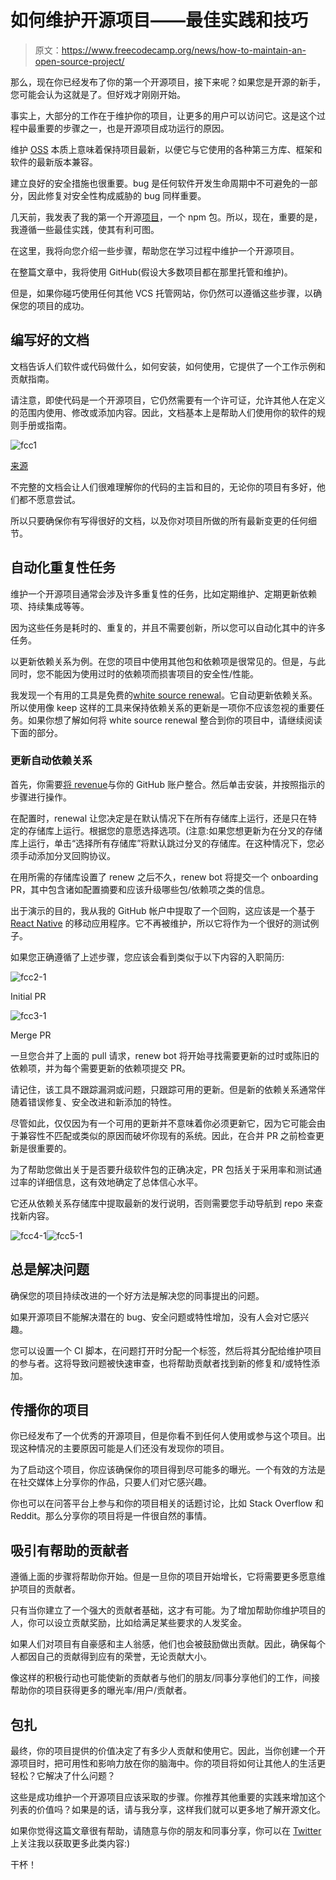 # 如何维护开源项目——最佳实践和技巧

> 原文：<https://www.freecodecamp.org/news/how-to-maintain-an-open-source-project/>

那么，现在你已经发布了你的第一个开源项目，接下来呢？如果您是开源的新手，您可能会认为这就是了。但好戏才刚刚开始。

事实上，大部分的工作在于维护你的项目，让更多的用户可以访问它。这是这个过程中最重要的步骤之一，也是开源项目成功运行的原因。

维护 [OSS](https://en.wikipedia.org/wiki/Open-source_software) 本质上意味着保持项目最新，以便它与它使用的各种第三方库、框架和软件的最新版本兼容。

建立良好的安全措施也很重要。bug 是任何软件开发生命周期中不可避免的一部分，因此修复对安全性构成威胁的 bug 同样重要。

几天前，我发表了我的第一个开源[项目](https://www.npmjs.com/package/nextportal)，一个 npm 包。所以，现在，重要的是，我遵循一些最佳实践，使其有利可图。

在这里，我将向您介绍一些步骤，帮助您在学习过程中维护一个开源项目。

在整篇文章中，我将使用 GitHub(假设大多数项目都在那里托管和维护)。

但是，如果你碰巧使用任何其他 VCS 托管网站，你仍然可以遵循这些步骤，以确保您的项目的成功。

## 编写好的文档

文档告诉人们软件或代码做什么，如何安装，如何使用，它提供了一个工作示例和贡献指南。

请注意，即使代码是一个开源项目，它仍然需要有一个许可证，允许其他人在定义的范围内使用、修改或添加内容。因此，文档基本上是帮助人们使用你的软件的规则手册或指南。

![fcc1](img/09a2fd61f983ffc6ac551b68eeff17e7.png)

[来源](https://docs.espressif.com/projects/esp-idf/en/latest/esp32/contribute/documenting-code.html)

不完整的文档会让人们很难理解你的代码的主旨和目的，无论你的项目有多好，他们都不愿意尝试。

所以只要确保你有写得很好的文档，以及你对项目所做的所有最新变更的任何细节。

## 自动化重复性任务

维护一个开源项目通常会涉及许多重复性的任务，比如定期维护、定期更新依赖项、持续集成等等。

因为这些任务是耗时的、重复的，并且不需要创新，所以您可以自动化其中的许多任务。

以更新依赖关系为例。在您的项目中使用其他包和依赖项是很常见的。但是，与此同时，您不能因为使用过时的依赖项而损害项目的安全性/性能。

我发现一个有用的工具是免费的[white source renewal](https://www.whitesourcesoftware.com/free-developer-tools/renovate/)。它自动更新依赖关系。所以使用像 keep 这样的工具来保持依赖关系的更新是一项你不应该忽视的重要任务。如果你想了解如何将 white source renewal 整合到你的项目中，请继续阅读下面的部分。

### 更新自动依赖关系

首先，你需要[将 revenue](https://github.com/apps/renovate)与你的 GitHub 账户整合。然后单击安装，并按照指示的步骤进行操作。

在配置时，renewal 让您决定是在默认情况下在所有存储库上运行，还是只在特定的存储库上运行。根据您的意愿选择选项。(注意:如果您想更新为在分叉的存储库上运行，单击“选择所有存储库”将默认跳过分叉的存储库。在这种情况下，您必须手动添加分叉回购协议。

在用所需的存储库设置了 renew 之后不久，renew bot 将提交一个 onboarding PR，其中包含诸如配置摘要和应该升级哪些包/依赖项之类的信息。

出于演示的目的，我从我的 GitHub 帐户中提取了一个回购，这应该是一个基于 [React Native](https://reactnative.dev/) 的移动应用程序。它不再被维护，所以它将作为一个很好的测试例子。

如果您正确遵循了上述步骤，您应该会看到类似于以下内容的入职简历:

![fcc2-1](img/a3d46d905599221f82777876cbc2ede3.png)

Initial PR

![fcc3-1](img/2c3fd31e8fc8b6e87594cebce77b4ba1.png)

Merge PR

一旦您合并了上面的 pull 请求，renew bot 将开始寻找需要更新的过时或陈旧的依赖项，并为每个需要更新的依赖项提交 PR。

请记住，该工具不跟踪漏洞或问题，只跟踪可用的更新。但是新的依赖关系通常伴随着错误修复、安全改进和新添加的特性。

尽管如此，仅仅因为有一个可用的更新并不意味着你必须更新它，因为它可能会由于兼容性不匹配或类似的原因而破坏你现有的系统。因此，在合并 PR 之前检查更新是很重要的。

为了帮助您做出关于是否要升级软件包的正确决定，PR 包括关于采用率和测试通过率的详细信息，这有效地确定了总体信心水平。

它还从依赖关系存储库中提取最新的发行说明，否则需要您手动导航到 repo 来查找新内容。

![fcc4-1](img/6aaa7e7039cb3d7cc893393a8d8213cf.png)![fcc5-1](img/428c633c3b95a23747830af6ade2cec3.png)

## 总是解决问题

确保您的项目持续改进的一个好方法是解决您的同事提出的问题。

如果开源项目不能解决潜在的 bug、安全问题或特性增加，没有人会对它感兴趣。

您可以设置一个 CI 脚本，在问题打开时分配一个标签，然后将其分配给维护项目的参与者。这将导致问题被快速审查，也将帮助贡献者找到新的修复和/或特性添加。

## 传播你的项目

你已经发布了一个优秀的开源项目，但是你看不到任何人使用或参与这个项目。出现这种情况的主要原因可能是人们还没有发现你的项目。

为了启动这个项目，你应该确保你的项目得到尽可能多的曝光。一个有效的方法是在社交媒体上分享你的作品，只要人们对它感兴趣。

你也可以在问答平台上参与和你的项目相关的话题讨论，比如 Stack Overflow 和 Reddit。那么分享你的项目将是一件很自然的事情。

## 吸引有帮助的贡献者

遵循上面的步骤将帮助你开始。但是一旦你的项目开始增长，它将需要更多愿意维护项目的贡献者。

只有当你建立了一个强大的贡献者基础，这才有可能。为了增加帮助你维护项目的人，你可以设立贡献奖励，比如给满足某些要求的人发奖金。

如果人们对项目有自豪感和主人翁感，他们也会被鼓励做出贡献。因此，确保每个人都因自己的贡献得到应有的荣誉，无论贡献大小。

像这样的积极行动也可能使新的贡献者与他们的朋友/同事分享他们的工作，间接帮助你的项目获得更多的曝光率/用户/贡献者。

## 包扎

最终，你的项目提供的价值决定了有多少人贡献和使用它。因此，当你创建一个开源项目时，把可用性和影响力放在你的脑海中。你的项目将如何让其他人的生活更轻松？它解决了什么问题？

这些是成功维护一个开源项目应该采取的步骤。你推荐其他重要的实践来增加这个列表的价值吗？如果是的话，请与我分享，这样我们就可以更多地了解开源文化。

如果你觉得这篇文章很有帮助，请随意与你的朋友和同事分享，你可以在 [Twitter](https://twitter.com/mehulmpt) 上关注我以获取更多此类内容:)

干杯！